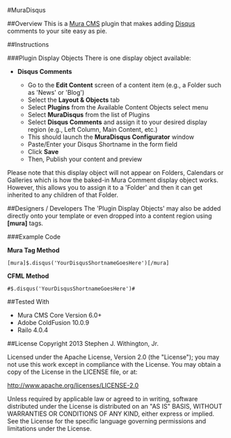 #MuraDisqus

##Overview
This is a [Mura CMS](http://getmura.com) plugin that makes adding [Disqus](http://disqus.com) comments to your site easy as pie.


##Instructions

###Plugin Display Objects
There is one display object available:

*	**Disqus Comments**
	
	- Go to the **Edit Content** screen of a content item (e.g., a Folder such as 'News' or 'Blog')
	- Select the **Layout &amp; Objects** tab
	- Select **Plugins** from the Available Content Objects select menu
	- Select **MuraDisqus** from the list of Plugins
	- Select **Disqus Comments** and assign it to your desired display region (e.g., Left Column, Main Content, etc.)
	- This should launch the **MuraDisqus Configurator** window
	- Paste/Enter your Disqus Shortname in the form field
	- Click **Save**
	- Then, Publish your content and preview

Please note that this display object will not appear on Folders, Calendars or Galleries which is how the baked-in Mura Comment display object works. However, this allows you to assign it to a 'Folder' and then it can get inherited to any children of that Folder.

##Designers / Developers
The 'Plugin Display Objects' may also be added directly onto your template or even dropped into a content region using **[mura]** tags.

###Example Code

**Mura Tag Method**

	[mura]$.disqus('YourDisqusShortnameGoesHere')[/mura]

**CFML Method**

	#$.disqus('YourDisqusShortnameGoesHere')#


##Tested With
* Mura CMS Core Version 6.0+
* Adobe ColdFusion 10.0.9
* Railo 4.0.4


##License
Copyright 2013 Stephen J. Withington, Jr.

Licensed under the Apache License, Version 2.0 (the "License"); you may not use this work except in compliance with the License. You may obtain a copy of the License in the LICENSE file, or at:

http://www.apache.org/licenses/LICENSE-2.0

Unless required by applicable law or agreed to in writing, software distributed under the License is distributed on an "AS IS" BASIS, WITHOUT WARRANTIES OR CONDITIONS OF ANY KIND, either express or implied. See the License for the specific language governing permissions and limitations under the License.